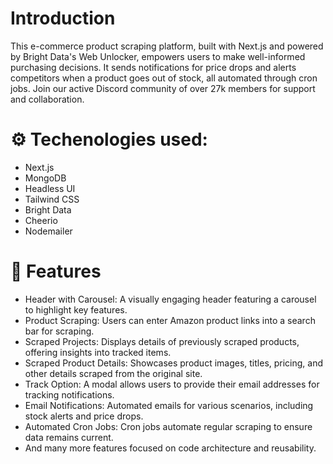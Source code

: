 # Introduction

This e-commerce product scraping platform, built with Next.js and powered by Bright Data's Web Unlocker, empowers users to make well-informed purchasing decisions. It sends notifications for price drops and alerts competitors when a product goes out of stock, all automated through cron jobs. Join our active Discord community of over 27k members for support and collaboration.



# ⚙️ Techenologies used:

- Next.js
- MongoDB
- Headless UI
- Tailwind CSS
- Bright Data
- Cheerio
- Nodemailer

# 🔋 Features

- Header with Carousel: A visually engaging header featuring a carousel to highlight key features.
- Product Scraping: Users can enter Amazon product links into a search bar for scraping.
- Scraped Projects: Displays details of previously scraped products, offering insights into tracked items.
- Scraped Product Details: Showcases product images, titles, pricing, and other details scraped from the original site.
- Track Option: A modal allows users to provide their email addresses for tracking notifications.
- Email Notifications: Automated emails for various scenarios, including stock alerts and price drops.
- Automated Cron Jobs: Cron jobs automate regular scraping to ensure data remains current.
- And many more features focused on code architecture and reusability.
